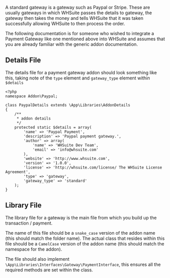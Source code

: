 A standard gateway is a gateway such as Paypal or Stripe. These are usually gateways in which WHSuite passes the details to gateway, the gateway then takes the money and tells WHSuite that it was taken successfully allowing WHSuite to then process the order.

The following documentation is for someone who wished to integrate a Payment Gateway like one mentioned above into WHSuite and assumes that you are already familiar with the generic addon documentation.

## Details File

The details file for a payment gateway addon should look something like this, taking note of the `type` element and `gateway_type` element within `$details`

    <?php
    namespace Addon\Paypal;

    class PaypalDetails extends \App\Libraries\AddonDetails
    {
        /**
         * addon details
         */
        protected static $details = array(
            'name' => 'Paypal Payment',
            'description' => 'Paypal payment gateway.',
            'author' => array(
                'name' => 'WHSuite Dev Team',
                'email' => 'info@whsuite.com'
            ),
            'website' => 'http://www.whsuite.com',
            'version' => '1.0.0',
            'license' => 'http://whsuite.com/license/ The WHSuite License Agreement',
            'type' => 'gateway',
            'gateway_type' => 'standard'
        );
    }

## Library File

The library file for a gateway is the main file from which you build up the transaction / payment.

The name of this file should be a `snake_case` version of the addon name (this should match the folder name). The actual class that resides within this file should be a `CamelCase` version of the addon name (this should match the namespace for the addon).

The file should also implement `\App\Libraries\Interfaces\Gateway\PaymentInterface`, this ensures all the required methods are set within the class.

